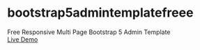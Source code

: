 # bootstrap5admintemplatefreee
Free Responsive Multi Page Bootstrap 5 Admin Template<br>
[Live Demo
](https://therichpost.com/free-responsive-multi-page-bootstrap-5-admin-template/)
